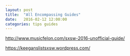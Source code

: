 ```yaml
---
layout: post
title:  "All Encompassing Guides"
date:   2016-02-12 12:00:00
categories: tips guides
---
```



http://www.musicfelon.com/sxsw-2016-unofficial-guide/



https://keeganslistsxsw.wordpress.com/
